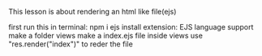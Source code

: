 This lesson is about rendering an html like file(ejs)

first run this in terminal: npm i ejs
install extension: EJS language support
make a folder views
make a index.ejs file inside views
use "res.render("index")" to reder the file
